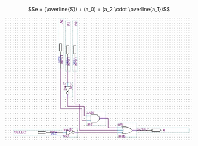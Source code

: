 $$e = (\overline{S}) + (a_0) + (a_2 \cdot \overline{a_1})$$

![segment_scheme](https://github.com/nicolas-dalcorso/nrdclib/blob/main/7_segment_display/segments/segment_e/segment_e_scheme.jpg)